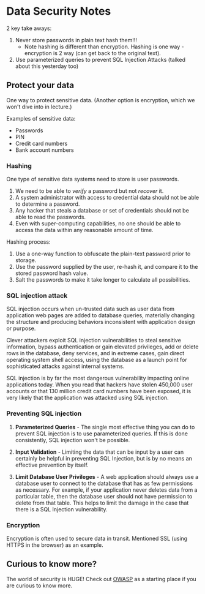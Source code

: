 # Data Security Notes

2 key take aways:

1. Never store passwords in plain text hash them!!!
    - Note hashing is different than encryption. Hashing is one way - encryption is 2 way (can get back to the original text).
2. Use parameterized queries to prevent SQL Injection Attacks (talked about this yesterday too)


## Protect your data

One way to protect sensitive data. (Another option is encryption, which we won't dive into in lecture.)

Examples of sensitive data:
- Passwords
- PIN
- Credit card numbers
- Bank account numbers

### Hashing

One type of sensitive data systems need to store is user passwords.

1.  We need to be able to *verify* a password but not *recover* it.
2.  A system administrator with access to credential data should not be able to determine a password.
3.  Any hacker that steals a database or set of credentials should not be able to read the passwords.
4.  Even with super-computing capabilities, no one should be able to access the data within any reasonable amount of time.

Hashing process:

1.  Use a one-way function to obfuscate the plain-text password prior to storage.
2.  Use the password supplied by the user, re-hash it, and compare it to the stored password hash value.
3.  Salt the passwords to make it take longer to calculate all possibilities.


### SQL injection attack

SQL injection occurs when un-trusted data such as user data from application web pages are added to database queries, materially changing the structure and producing behaviors inconsistent with application design or purpose.

Clever attackers exploit SQL injection vulnerabilities to steal sensitive information, bypass authentication or gain elevated privileges, add or delete rows in the database, deny services, and in extreme cases, gain direct operating system shell access, using the database as a launch point for sophisticated attacks against internal systems.

SQL injection is by far the most dangerous vulnerability impacting online applications today. When you read that hackers have stolen 450,000 user accounts or that 130 million credit card numbers have been exposed, it is very likely that the application was attacked using SQL injection.

### Preventing SQL injection

1.  **Parameterized Queries** - The single most effective thing you can do to prevent SQL injection is to use parameterized queries. If this is done consistently, SQL injection won't be possible.

2.  **Input Validation** - Limiting the data that can be input by a user can certainly be helpful in preventing SQL Injection, but is by no means an effective prevention by itself.

3.  **Limit Database User Privileges** - A web application should always use a database user to connect to the database that has as few permissions as necessary. For example, if your application never deletes data from a particular table, then the database user should not have permission to delete from that table. This helps to limit the damage in the case that there is a SQL Injection vulnerability.

### Encryption

Encryption is often used to secure data in transit. Mentioned SSL (using HTTPS in the browser) as an example. 

## Curious to know more?

The world of security is HUGE!  Check out [OWASP](https://owasp.org/) as a starting place if you are curious to know more.